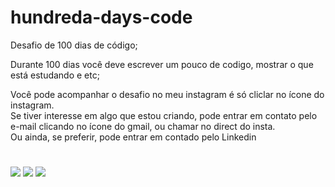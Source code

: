 # hundreda-days-code
Desafio de 100 dias de código; 

Durante 100 dias você deve escrever um pouco de codigo, mostrar o que está estudando e etc;

Você pode acompanhar o desafio no meu instagram é só cliclar no ícone do instagram.<br>
Se tiver interesse em algo que estou criando, pode entrar em contato pelo e-mail clicando no ícone do gmail, ou chamar no direct do insta.<br>
Ou ainda, se preferir, pode entrar em contado pelo Linkedin
#  
  <a href="https://instagram.com/jrjosuue"><img src="https://img.shields.io/badge/Instagram-E4405F?style=for-the-badge&logo=instagram&logoColor=white" target="_blank"></a>
  <a href="mailto:josue.fa2010@gmail.com"><img src="https://img.shields.io/badge/-Gmail-%23333?style=for-the-badge&logo=gmail&logoColor=white" target="_blank"></a>
  <a href="https://www.linkedin.com/in/jf-ar/"><img src="https://img.shields.io/badge/LinkedIn-0077B5?style=for-the-badge&logo=linkedin&logoColor=white" target="_blank"></a>
#
